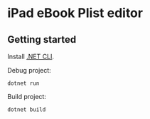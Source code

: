 # iPad eBook Plist editor

## Getting started

Install [.NET CLI](https://learn.microsoft.com/en-us/dotnet/core/install/linux).

Debug project:

`dotnet run`

Build project:

`dotnet build`

